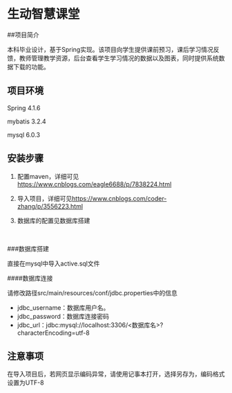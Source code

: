 # 生动智慧课堂

##项目简介

本科毕业设计，基于Spring实现。该项目向学生提供课前预习，课后学习情况反馈，教师管理教学资源，后台查看学生学习情况的数据以及图表，同时提供系统数据下载的功能。

## 项目环境

Spring 4.1.6

mybatis 3.2.4

mysql 6.0.3

## 安装步骤

1. 配置maven，详细可见<https://www.cnblogs.com/eagle6688/p/7838224.html>

2. 导入项目，详细可见<https://www.cnblogs.com/coder-zhang/p/3556223.html>

   [^1]: 运行时，中文编码显示异常解决方案见注意事项

3. 数据库的配置见数据库搭建

   ​

###数据库搭建

直接在mysql中导入active.sql文件

####数据库连接

请修改路径src/main/resources/conf/jdbc.properties中的信息

- jdbc_username：数据库用户名。
- jdbc_password：数据库连接密码
- jdbc_url：jdbc:mysql://localhost:3306/<数据库名>?characterEncoding=utf-8

## 注意事项

在导入项目后，若网页显示编码异常，请使用记事本打开，选择另存为，编码格式设置为UTF-8
